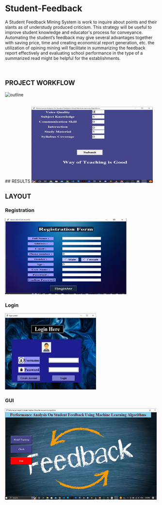 # Student-Feedback

A Student Feedback Mining System is work to inquire about points and their slants as of understudy produced criticism. This strategy will be useful to improve student knowledge and educator's process for conveyance. Automating the student’s feedback may give several advantages together with saving price, time and creating economical report generation, etc. the utilization of opining mining will facilitate in summarizing the feedback report effectively and evaluating school performance in the type of a summarized read might be helpful for the establishments. 


<br>

## PROJECT WORKFLOW
![outline](images/flow.PNG)

<br>
## RESULTS

<img src="check.JPG" width="400" height="250" />

<br>

## LAYOUT
### Registration 
<img src="registration.JPG" width="400" height="250" />


### Login
<img src="login.JPG" width="300" height="250" />

### GUI
<img src="gui.JPG" width="500" height="300" />
